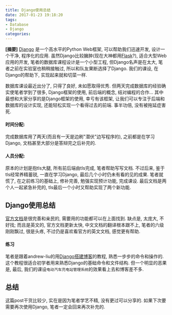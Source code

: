 ```yaml
---
title: Django使用总结
date: 2017-01-23 19:18:20
tags:
- Database
- Django
categories:
---
```


**[摘要]** [Django](https://www.djangoproject.com/) 是一个高水平的Python Web框架, 可以帮助我们迅速开发, 设计一个干净, 程序化的应用. 虽然Django比较臃肿(现在大神都用[Flask](http://flask.pocoo.org/)?), 适合大型Web应用的开发, 笔者的数据库课程设计是一个小型工程, 但Django名声是在太大, 笔者之前在实验室也稍稍接触过, 所以和队友果断选择了Django. 我们的课设, 在Django的帮助下, 实现起来就和切菜一样.

<!-- more -->
数据库课设最近出分了, 只得了良好, 未如愿取得优秀. 但两天完成数据库的经验确实使笔者学到了很多, Django框架的使用, 前后端的概念, 结对编程的合作... 其中最想和大家分享的是Django框架的使用, 幸亏有该框架, 让我们可以专注于后端和数据库的设计实现, 还能轻松实现一个看得过去的前端. 事半功倍, 没有被拖延症害死.

#### 时间分配:

完成数据库用了两天(而且有一天是边刷"潜伏"边写程序的), 之前都是在学习Django, 文档甚至大部分是答辩完之后补完的.

#### 人员分配:

原本的计划是抱tls大腿, 所有前后端由tls完成, 笔者帮助写写文档. 不过后来, 鉴于tls经常养精蓄锐, 一直在学习Django, 最后几个小时仍未有看的见的成果. 笔者就慌了, 在之前练习的基础上, 修补完善, 勉强实现预计功能, 完成课设. 最后文档是两个人一起紧急补完的, tls最后一个小时又帮助实现了两个新功能.

## Django使用总结

[官方文档](https://docs.djangoproject.com/en/1.10/)是很完善和亲民的, 需要用的功能都可以在上面找到. 缺点是, 太庞大, 不好找; 而且是英文的, 官方文档更新太快, 中文文档的翻译根本跟不上, 笔者的六级刚刚飘过, 很是头疼, 不过仍是喜欢看官方的英文文档, 感觉更有帮助.

#### 练习

笔者是跟着andrew-liu的用[Django搭建博客](https://andrew-liu.gitbooks.io/django-blog/content/)的教程, 熟悉一步步的命令和操作的. 这个教程很适合初学者用来熟悉Django的基础命令和文件结构. 但一个明显的恶果是, 最后, 我们的课设`电动汽车充电站管理系统`的效果看上去和博客差不多.

## 总结

这篇post干货比较少, 实在是因为笔者学艺不精, 没有更过可以分享的. 如果下次要需要再次使用Django, 笔者一定会回来再次补充的.
